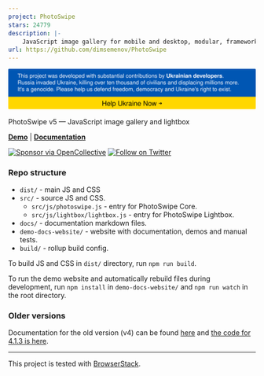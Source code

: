 ```yaml
---
project: PhotoSwipe
stars: 24779
description: |-
    JavaScript image gallery for mobile and desktop, modular, framework independent
url: https://github.com/dimsemenov/PhotoSwipe
---
```


[![Stand With Ukraine](https://raw.githubusercontent.com/vshymanskyy/StandWithUkraine/main/banner-direct.svg)](https://savelife.in.ua/en/)


PhotoSwipe v5 — JavaScript image gallery and lightbox

**[Demo](https://photoswipe.com)** | **[Documentation](https://photoswipe.com/getting-started/)**

[![Sponsor via OpenCollective](https://img.shields.io/opencollective/all/photoswipe?label=Sponsor%20via%20OpenCollective)](https://opencollective.com/photoswipe)
[![Follow on Twitter](https://img.shields.io/twitter/follow/photoswipe?style=social)](https://twitter.com/intent/user?screen_name=photoswipe)


### Repo structure

- `dist/` - main JS and CSS
- `src/` - source JS and CSS.
  - `src/js/photoswipe.js` - entry for PhotoSwipe Core.
  - `src/js/lightbox/lightbox.js` - entry for PhotoSwipe Lightbox.
- `docs/` - documentation markdown files.
- `demo-docs-website/` - website with documentation, demos and manual tests.
- `build/` - rollup build config.

To build JS and CSS in `dist/` directory, run `npm run build`.

To run the demo website and automatically rebuild files during development, run `npm install` in `demo-docs-website/` and `npm run watch` in the root directory.

### Older versions

Documentation for the old version (v4) can be found [here](https://photoswipe.com/v4-docs/getting-started.html) and [the code for 4.1.3 is here](https://github.com/dimsemenov/PhotoSwipe/tree/v4.1.3).

---

This project is tested with [BrowserStack](https://www.browserstack.com/).

